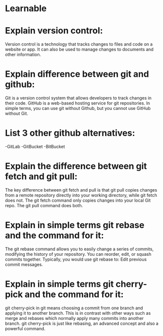 # Learnable

# Explain version control:

Version control is a technology that tracks changes to files and code on a website or app. It can also be used to manage changes to documents and other information.

# Explain difference between git and github:

Git is a version control system that allows developers to track changes in their code. GitHub is a web-based hosting service for git repositories. In simple terms, you can use git without Github, but you cannot use GitHub without Git.

# List 3 other github alternatives:

-GitLab
-GitBucket
-BitBucket

# Explain the difference between git fetch and git pull:

The key difference between git fetch and pull is that git pull copies changes from a remote repository directly into your working directory, while git fetch does not. The git fetch command only copies changes into your local Git repo. The git pull command does both.

# Explain in simple terms git rebase and the command for it:

The git rebase command allows you to easily change a series of commits, modifying the history of your repository. You can reorder, edit, or squash commits together. Typically, you would use git rebase to: Edit previous commit messages.

# Explain in simple terms git cherry-pick and the command for it:

git cherry-pick in git means choosing a commit from one branch and applying it to another branch. This is in contrast with other ways such as merge and rebases which normally apply many commits into another branch. git cherry-pick is just like rebasing, an advanced concept and also a powerful command.
